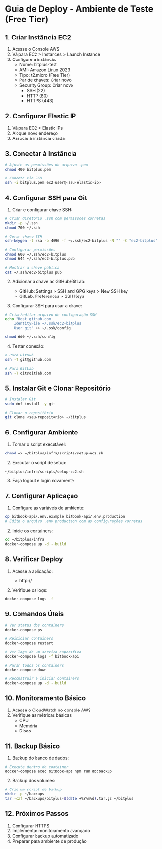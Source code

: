# Guia de Deploy - Ambiente de Teste (Free Tier)

## 1. Criar Instância EC2

1. Acesse o Console AWS
2. Vá para EC2 > Instances > Launch Instance
3. Configure a instância:
   - Nome: bitplus-test
   - AMI: Amazon Linux 2023
   - Tipo: t2.micro (Free Tier)
   - Par de chaves: Criar novo
   - Security Group: Criar novo
     - SSH (22)
     - HTTP (80)
     - HTTPS (443)

## 2. Configurar Elastic IP

1. Vá para EC2 > Elastic IPs
2. Aloque novo endereço
3. Associe à instância criada

## 3. Conectar à Instância

```bash
# Ajuste as permissões do arquivo .pem
chmod 400 bitplus.pem

# Conecte via SSH
ssh -i bitplus.pem ec2-user@<seu-elastic-ip>
```

## 4. Configurar SSH para Git

1. Criar e configurar chave SSH:

```bash
# Criar diretório .ssh com permissões corretas
mkdir -p ~/.ssh
chmod 700 ~/.ssh

# Gerar chave SSH
ssh-keygen -t rsa -b 4096 -f ~/.ssh/ec2-bitplus -N "" -C "ec2-bitplus"

# Configurar permissões
chmod 600 ~/.ssh/ec2-bitplus
chmod 644 ~/.ssh/ec2-bitplus.pub

# Mostrar a chave pública
cat ~/.ssh/ec2-bitplus.pub
```

2. Adicionar a chave ao GitHub/GitLab:

   - GitHub: Settings > SSH and GPG keys > New SSH key
   - GitLab: Preferences > SSH Keys

3. Configurar SSH para usar a chave:

```bash
# Criar/editar arquivo de configuração SSH
echo "Host github.com
    IdentityFile ~/.ssh/ec2-bitplus
    User git" >> ~/.ssh/config

chmod 600 ~/.ssh/config
```

4. Testar conexão:

```bash
# Para GitHub
ssh -T git@github.com

# Para GitLab
ssh -T git@gitlab.com
```

## 5. Instalar Git e Clonar Repositório

```bash
# Instalar Git
sudo dnf install -y git

# Clonar o repositório
git clone <seu-repositorio> ~/bitplus
```

## 6. Configurar Ambiente

1. Tornar o script executável:

```bash
chmod +x ~/bitplus/infra/scripts/setup-ec2.sh
```

2. Executar o script de setup:

```bash
~/bitplus/infra/scripts/setup-ec2.sh
```

3. Faça logout e login novamente

## 7. Configurar Aplicação

1. Configure as variáveis de ambiente:

```bash
cp bitbook-api/.env.example bitbook-api/.env.production
# Edite o arquivo .env.production com as configurações corretas
```

2. Inicie os containers:

```bash
cd ~/bitplus/infra
docker-compose up -d --build
```

## 8. Verificar Deploy

1. Acesse a aplicação:

   - http://<seu-elastic-ip>

2. Verifique os logs:

```bash
docker-compose logs -f
```

## 9. Comandos Úteis

```bash
# Ver status dos containers
docker-compose ps

# Reiniciar containers
docker-compose restart

# Ver logs de um serviço específico
docker-compose logs -f bitbook-api

# Parar todos os containers
docker-compose down

# Reconstruir e iniciar containers
docker-compose up -d --build
```

## 10. Monitoramento Básico

1. Acesse o CloudWatch no console AWS
2. Verifique as métricas básicas:
   - CPU
   - Memória
   - Disco

## 11. Backup Básico

1. Backup do banco de dados:

```bash
# Execute dentro do container
docker-compose exec bitbook-api npm run db:backup
```

2. Backup dos volumes:

```bash
# Crie um script de backup
mkdir -p ~/backups
tar -czf ~/backups/bitplus-$(date +%Y%m%d).tar.gz ~/bitplus
```

## 12. Próximos Passos

1. Configurar HTTPS
2. Implementar monitoramento avançado
3. Configurar backup automatizado
4. Preparar para ambiente de produção

